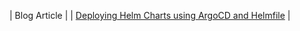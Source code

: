 

| Blog Article                                                                                                             |
| [Deploying Helm Charts using ArgoCD and Helmfile](https://blog.knell.it/deploying-helm-charts-using-argocd-and-helmfile) |

